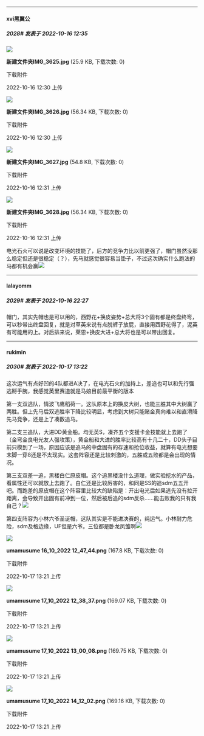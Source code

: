 

*****

####  xvi黑翼公  
##### 2028#       发表于 2022-10-16 12:35

<img src="https://img.saraba1st.com/forum/202210/16/123055x59j1e9jsyx6mx1t.jpg" referrerpolicy="no-referrer">

<strong>新建文件夹IMG_3625.jpg</strong> (25.9 KB, 下载次数: 0)

下载附件

2022-10-16 12:30 上传

<img src="https://img.saraba1st.com/forum/202210/16/123059xplls9i0tzso3c9p.jpg" referrerpolicy="no-referrer">

<strong>新建文件夹IMG_3626.jpg</strong> (56.34 KB, 下载次数: 0)

下载附件

2022-10-16 12:30 上传

<img src="https://img.saraba1st.com/forum/202210/16/123103ijju3xyxgmx2n23j.jpg" referrerpolicy="no-referrer">

<strong>新建文件夹IMG_3627.jpg</strong> (54.8 KB, 下载次数: 0)

下载附件

2022-10-16 12:31 上传

<img src="https://img.saraba1st.com/forum/202210/16/123106qskrumr9rr90gy46.jpg" referrerpolicy="no-referrer">

<strong>新建文件夹IMG_3628.jpg</strong> (56.34 KB, 下载次数: 0)

下载附件

2022-10-16 12:31 上传

电光石火可以说是改变环境的技能了，后方的竞争力比以前更强了，帽门虽然没那么稳定但还是很稳定（？），先马就感觉很容易当垫子，不过这次确实什么跑法的马都有机会赢<img src="https://static.saraba1st.com/image/smiley/face2017/067.png" referrerpolicy="no-referrer">



*****

####  lalayomm  
##### 2029#       发表于 2022-10-16 22:27

帽门，其实先帽也是可以用的，西野花+换皮姿势+总大将3个固有都是终盘终弯，可以秒带出终盘回复，就是对草英来说有点脱裤子放屁，直接用西野花得了，泥英有可能用的上。对后排来说，莱恩+换皮大进+总大将也是可以带出回复。



*****

####  rukimin  
##### 2030#       发表于 2022-10-17 13:22

这次运气有点好凹的4队都进A决了，在电光石火的加持上，差追也可以和先行强逃掰手腕，我感觉英里赛道就是马娘目前最平衡的版本

第一支双逃队，情波飞鹰稻荷一。这队原本上的换皮大树，也能三胜其中大树赢了两胜。但上先马后双逃胜率下降比较明显，考虑到大树只能赌金真向难以和直滑降先马竞争，还是上了凑数追马。

第二支三追队，大进DD黄金船。均无英S，凑齐五个支援卡金技能就上去跑了（金弯金良电光友人强攻策），黄金船和大进的胜率比较高有十几二十，DD头子目前只模到了一场，原因应该是追马的中盘固有的存速和抢位收益，就算有电光想要末脚一穿8还是不太现实。这套阵容还是比较刺激的，五胜或五败都是会出现的情况。

第三支双差一追，黑楼白仁原皮帽。这个追黑楼没什么道理，做实验挖水的产品，看属性还可以就放上去跑了。白仁还是比较厉害的，和同是SS的追sdm五五开吧。而跑差的原皮帽在这个阵容里比较大的缺陷是：开出电光后如果逃先没有拉开距离，会导致开出固有前冲到一位，然后被后追的sdm反杀……能击败我的只有我自己？<img src="https://static.saraba1st.com/image/smiley/face2017/067.png" referrerpolicy="no-referrer">

第四支阵容为小林六爷圣诞帽，这队其实是不能进决赛的，纯运气。小林耐力危险，sdm及格边缘，UF但是六爷。三位都是卧龙凤雏啊<img src="https://static.saraba1st.com/image/smiley/face2017/007.png" referrerpolicy="no-referrer">

<img src="https://img.saraba1st.com/forum/202210/17/132117royy905a8dtb9f4b.png" referrerpolicy="no-referrer">

<strong>umamusume 16_10_2022 12_47_44.png</strong> (167.8 KB, 下载次数: 0)

下载附件

2022-10-17 13:21 上传

<img src="https://img.saraba1st.com/forum/202210/17/132139a977colc49a9y47v.png" referrerpolicy="no-referrer">

<strong>umamusume 17_10_2022 12_38_37.png</strong> (169.07 KB, 下载次数: 0)

下载附件

2022-10-17 13:21 上传

<img src="https://img.saraba1st.com/forum/202210/17/132151i5fg7g02hgfpfpwp.png" referrerpolicy="no-referrer">

<strong>umamusume 17_10_2022 13_00_08.png</strong> (169.75 KB, 下载次数: 0)

下载附件

2022-10-17 13:21 上传

<img src="https://img.saraba1st.com/forum/202210/17/132159ra9elfeuazcez8ef.png" referrerpolicy="no-referrer">

<strong>umamusume 17_10_2022 14_12_02.png</strong> (169.16 KB, 下载次数: 0)

下载附件

2022-10-17 13:21 上传

